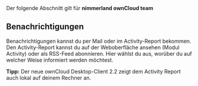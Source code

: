 <div class="alert alert-info">
Der folgende Abschnitt gilt für <strong>nimmerland ownCloud team</strong>
</div>

## Benachrichtigungen
Benachrichtigungen kannst du per Mail oder im Activity-Report bekommen. Den Activity-Report kannst du auf der Weboberfläche ansehen (Modul Activity) oder als RSS-Feed abonnieren. Hier wählst du aus, worüber du auf welcher Weise informiert werden möchtest.

**Tipp:** Der neue ownCloud Desktop-Client 2.2 zeigt dem Activity Report auch lokal auf deinem Rechner an.